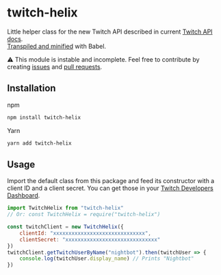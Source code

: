 # twitch-helix
Little helper class for the new Twitch API described in current [Twitch API docs](https://dev.twitch.tv/docs/api/reference).<br>
[Transpiled and minified](https://unpkg.com/twitch-helix) with Babel.

:warning: This module is instable and incomplete. Feel free to contribute by creating [issues](https://github.com/Jaid/twitch-helix/issues) and [pull requests](https://github.com/Jaid/twitch-helix/pulls).

## Installation

npm
```bash
npm install twitch-helix
```

Yarn
```bash
yarn add twitch-helix
```

## Usage

Import the default class from this package and feed its constructor with a client ID and a client secret. You can get those in your [Twitch Developers Dashboard](https://dev.twitch.tv/dashboard/apps).

```jsx
import TwitchHelix from "twitch-helix"
// Or: const TwitchHelix = require("twitch-helix")

const twitchClient = new TwitchHelix({
    clientId: "xxxxxxxxxxxxxxxxxxxxxxxxxxxxxx",
    clientSecret: "xxxxxxxxxxxxxxxxxxxxxxxxxxxxxx"
})
twitchClient.getTwitchUserByName("nightbot").then(twitchUser => {
    console.log(twitchUser.display_name) // Prints "Nightbot"
})
```
